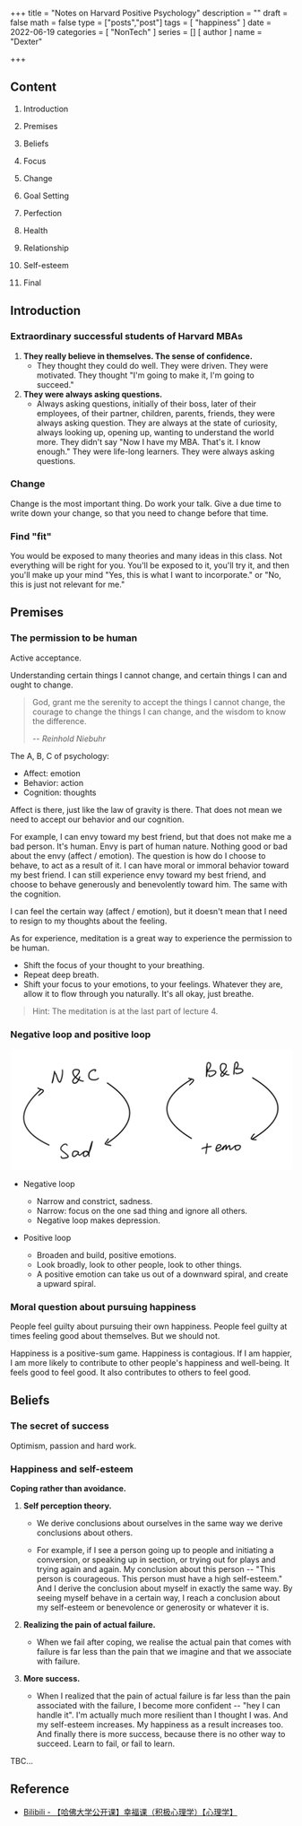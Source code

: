 +++
title = "Notes on Harvard Positive Psychology"
description = ""
draft = false
math = false
type = ["posts","post"]
tags = [
    "happiness"
]
date = 2022-06-19
categories = [
    "NonTech"
]
series = []
[ author ]
  name = "Dexter"

+++



## Content



1. Introduction

2. Premises

3. Beliefs

4. Focus

5. Change

6. Goal Setting

7. Perfection

8. Health

9. Relationship

10. Self-esteem
11. Final





## Introduction



### Extraordinary successful students of Harvard MBAs

1. **They really believe in themselves. The sense of confidence.**
   - They thought they could do well. They were driven. They were motivated. They thought "I'm going to make it, I'm going to succeed."
2. **They were always asking questions.**
   - Always asking questions, initially of their boss, later of their employees, of their partner, children, parents, friends, they were always asking question. They are always at the state of curiosity, always looking up, opening up, wanting to understand the world more. They didn't say "Now I have my MBA. That's it. I know enough." They were life-long learners. They were always asking questions.



### Change

Change is the most important thing. Do work your talk. Give a due time to write down your change, so that you need to change before that time.



### Find "fit"

You would be exposed to many theories and many ideas in this class. Not everything will be right for you. You'll be exposed to it, you'll try it, and then you'll make up your mind "Yes, this is what I want to incorporate." or "No, this is just not relevant for me."





## Premises



### The permission to be human

Active acceptance.

Understanding certain things I cannot change, and certain things I can and ought to change.

> God, grant me the serenity to accept the things I cannot change, the courage to change the things I can change, and the wisdom to know the difference.
>
> -- <cite>Reinhold Niebuhr</cite>

The A, B, C of psychology:

- Affect: emotion
- Behavior: action
- Cognition: thoughts

Affect is there, just like the law of gravity is there. That does not mean we need to accept our behavior and our cognition.

For example, I can envy toward my best friend, but that does not make me a bad person. It's human. Envy is part of human nature. Nothing good or bad about the envy (affect / emotion). The question is how do I choose to behave, to act as a result of it. I can have moral or immoral behavior toward my best friend. I can still experience envy toward my best friend, and choose to behave generously and benevolently toward him. The same with the cognition.

I can feel the certain way (affect / emotion), but it doesn't mean that I need to resign to my thoughts about the feeling.

As for experience, meditation is a great way to experience the permission to be human.

- Shift the focus of your thought to your breathing.
- Repeat deep breath.
- Shift your focus to your emotions, to your feelings. Whatever they are, allow it to flow through you naturally. It's all okay, just breathe.

> Hint: The meditation is at the last part of lecture 4.



### Negative loop and positive loop

<img src="assets/img_loops.jpeg" alt="img_loops" style="zoom:50%;" />

- Negative loop
  - Narrow and constrict, sadness.
  - Narrow: focus on the one sad thing and ignore all others.
  - Negative loop makes depression.

- Positive loop
  - Broaden and build, positive emotions.
  - Look broadly,  look to other people, look to other things.
  - A positive emotion can take us out of a downward spiral, and create a upward spiral.



### Moral question about pursuing happiness

People feel guilty about pursuing their own happiness. People feel guilty at times feeling good about themselves. But we should not.

Happiness is a positive-sum game. Happiness is contagious. If I am happier, I am more likely to contribute to other people's happiness and well-being. It feels good to feel good. It also contributes to others to feel good.





## Beliefs



### The secret of success

Optimism, passion and hard work.



### Happiness and self-esteem

**Coping rather than avoidance.**

1. **Self perception theory.** 

   - We derive conclusions about ourselves in the same way we derive conclusions about others.

   - For example, if I see a person going up to people and initiating a conversion, or speaking up in section, or trying out for plays and trying again and again. My conclusion about this person -- "This person is courageous. This person must have a high self-esteem." And I derive the conclusion about myself in exactly the same way. By seeing myself behave in a certain way, I reach a conclusion about my self-esteem or benevolence or generosity or whatever it is.

2. **Realizing the pain of actual failure.** 
   - When we fail after coping, we realise the actual pain that comes with failure is far less than the pain that we imagine and that we associate with failure.
3. **More success.**
   - When I realized that the pain of actual failure is far less than the pain associated with the failure, I become more confident -- "hey I can handle it". I'm actually much more resilient than I thought I was. And my self-esteem increases. My happiness as a result increases too. And finally there is more success, because there is no other way to succeed. Learn to fail, or fail to learn.



TBC...



## Reference

- [Bilibili - 【哈佛大学公开课】幸福课（积极心理学）【心理学】](https://www.bilibili.com/video/BV1kx411S7ZU)
